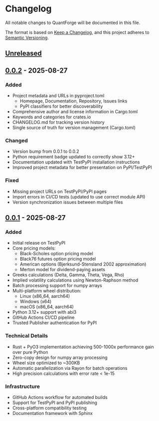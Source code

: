 # Changelog

All notable changes to QuantForge will be documented in this file.

The format is based on [Keep a Changelog](https://keepachangelog.com/en/1.0.0/),
and this project adheres to [Semantic Versioning](https://semver.org/spec/v2.0.0.html).

## [Unreleased]

## [0.0.2] - 2025-08-27

### Added
- Project metadata and URLs in pyproject.toml
  - Homepage, Documentation, Repository, Issues links
  - PyPI classifiers for better discoverability
- Comprehensive author and license information in Cargo.toml
- Keywords and categories for crates.io
- CHANGELOG.md for tracking version history
- Single source of truth for version management (Cargo.toml)

### Changed
- Version bump from 0.0.1 to 0.0.2
- Python requirement badge updated to correctly show 3.12+
- Documentation updated with TestPyPI installation instructions
- Improved project metadata for better presentation on PyPI/TestPyPI

### Fixed
- Missing project URLs on TestPyPI/PyPI pages
- Import errors in CI/CD tests (updated to use correct module API)
- Version synchronization issues between multiple files

## [0.0.1] - 2025-08-27

### Added
- Initial release on TestPyPI
- Core pricing models:
  - Black-Scholes option pricing model
  - Black76 futures option pricing model
  - American options (Bjerksund-Stensland 2002 approximation)
  - Merton model for dividend-paying assets
- Greeks calculations (Delta, Gamma, Theta, Vega, Rho)
- Implied volatility calculations using Newton-Raphson method
- Batch processing support for numpy arrays
- Multi-platform wheel distribution:
  - Linux (x86_64, aarch64)
  - Windows (x64)
  - macOS (x86_64, aarch64)
- Python 3.12+ support with abi3
- GitHub Actions CI/CD pipeline
- Trusted Publisher authentication for PyPI

### Technical Details
- Rust + PyO3 implementation achieving 500-1000x performance gain over pure Python
- Zero-copy design for numpy array processing
- Wheel size optimized to ~300KB
- Automatic parallelization via Rayon for batch operations
- High precision calculations with error rate < 1e-15

### Infrastructure
- GitHub Actions workflow for automated builds
- Support for TestPyPI and PyPI publishing
- Cross-platform compatibility testing
- Documentation framework with Sphinx

[Unreleased]: https://github.com/drillan/quantforge/compare/v0.0.2...HEAD
[0.0.2]: https://github.com/drillan/quantforge/compare/v0.0.1...v0.0.2
[0.0.1]: https://github.com/drillan/quantforge/releases/tag/v0.0.1